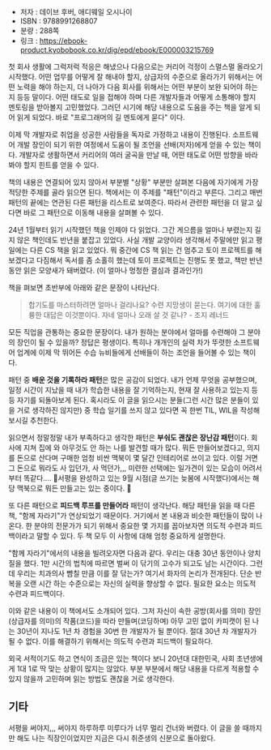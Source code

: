 
- 저자 : 데이브 후버, 애디웨일 오시나이
- ISBN : 9788991268807
- 분량 : 288쪽
- 링크 : https://ebook-product.kyobobook.co.kr/dig/epd/ebook/E000003215769

첫 회사 생활에 그럭저럭 적응은 해냈으나 다음으로는 커리어 걱정이 스멀스멀 올라오기 시작했다. 어떤 업무를 어떻게 잘 해내야 할지, 상급자의 수준으로 올라가기 위해서는 어떤 노력을 해야 하는지, 더 나아가 다음 회사를 위해서는 어떤 부분이 보완 되어야 하는지 등등 말이다. 어떤 태도로 일을 접해야 하며 다른 개발자들과 어떻게 소통해야 할지 멘토링을 받아볼지 고민했었다. 그러던 시기에 해당 내용으로 도움을 주는 책을 알게 되어 읽게 되었다. 바로 "프로그래머의 길 멘토에게 묻다" 이다.

이제 막 개발자로 취업을 성공한 사람들을 독자로 가정하고 내용이 진행된다. 소프트웨어 개발 장인이 되기 위한 여정에서 도움이 될 조언을 선배(저자)에게 얻을 수 있는 책이다. 개발자로 생활하면서 커리어의 여러 굴곡을 만날 때, 어떤 태도로 어떤 방향을 바라봐야 할지 힌트를 얻을 수 있다.

책의 내용은 연결되어 있지 않아서 부분별 "상황" 부분만 살펴본 다음에 자기에게 가장 적당한 주제를 골라 읽으면 된다. 책에서는 이 주제를 "패턴"이라고 부른다. 그리고 매번 패턴의 끝에는 연관된 다른 패턴을 리스트로 보여준다. 따라서 관련한 패턴을 더 알고 싶다면 바로 그 패턴으로 이동해 내용을 살펴볼 수 있다.

24년 1월부터 읽기 시작했던 책을 인제야 다 읽었다. 그간 게으름을 얼마나 부렸는지 길지 않은 책인데도 반년을 붙잡고 있었다. 사실 개발 교양이라 생각해서 주말에만 읽고 평일에는 다른 CS 책을 읽고 있었다. 뭐 중간에 CS 책 읽는 건 멈추고 토이 프로젝트를 해보겠다고 다짐해서 독서를 좀 소홀히 했는데 토이 프로젝트는 진행도 못 했고, 책만 반년 동안 읽은 모양새가 돼버렸다. (이 얼마나 멍청한 결심과 결과인가!)

책을 펴보면 초반부에 아래와 같은 문장이 나타난다.

> 합기도를 마스터하려면 얼마나 걸리나요? 수련 지망생이 묻는다. 여기에 대한 훌륭한 대답은 이것뿐이다. 자네 얼마나 오래 살 것 같나? - 조지 레너드 

모든 직업을 관통하는 중요한 문장이다. 내가 원하는 분야에서 얼마를 수련해야 그 분야의 장인이 될 수 있을까? 정답은 평생이다. 특히나 개개인의 실력 차가 뚜렷한 소프트웨어 업계에 이제 막 뛰어든 수습 뉴비들에게 선배들이 하는 조언을 들어볼 수 있는 책이다.

패턴 중 **배운 것을 기록하라 패턴**은 많은 공감이 되었다. 내가 언제 무엇을 공부했으며, 일정 시간이 지났을 때 내가 학습한 내용을 잘 기억하는지, 현재 잘 사용하고 있는지 등등 자기를 되돌아보게 된다. 혹시라도 이 글을 읽으시는 분들(그런 시간 많은 분들이 있을 거로 생각하진 않지만) 중 학습 일기를 쓰지 않고 있다면 꼭 한번 TIL, WIL을 작성해 보시길 추천한다. 

읽으면서 정말정말 내가 부족하다고 생각한 패턴은 **부숴도 괜찮은 장난감 패턴**이다. 회사에 지쳐 집에 와 아무것도 안 하는 나를 발견할 때가 많다. 뭐든 만들어보겠다고, 의지를 돈으로 산다며 구매한 엄청 비싼 맥북이 몇 달간 인테리어로 쓰이고 있다. 이럴 거면 그 돈으로 뭐라도 사 입던가, 사 먹던가,,, 미련한 선택에는 일가견이 있는 모습이 어려서부터 똑같다.... 🪿서평을 완성하고 있는 9월 시점(글 쓰기는 늦봄에 시작했다)에서는 해당 맥북으로 뭐든 만들고는 있는 중이다. 🐷

또 다른 패턴으로 **피드백 루프를 만들어라** 패턴이 생각난다. 해당 패턴을 읽을 때 다른 책, "함께 자라기"가 연상되었기 때문이다. 거기에서 본 내용과 비슷한 패턴들이 많이 나온다. 한 분야의 전문가가 되기 위해서 중요한 몇 가지를 꼽아보자면 의도적 수련과 피드백이라고 말할 수 있다. 두 책 모두 이 사항에 대해 엄청 중요하게 설명한다. 

"함께 자라기"에서의 내용을 빌려오자면 다음과 같다. 우리는 대충 30년 동안이나 양치질을 했다. 1만 시간의 법칙에 따르면 벌써 이 닦기의 고수가 되고도 남는 시간이다. 그런데 우리는 치과의사 뺨칠 만큼 이를 잘 닦는가? 여기서 화자의 논리가 전개된다. 단순 반복을 오랜 시간 하는 수준으로는 자신의 실력을 향상할 수 없다. 필요한 요소는 의도적 수련과 피드백이다.

이와 같은 내용이 이 책에서도 소개되어 있다. 그저 자신이 속한 공방(회사를 의미) 장인(상급자를 의미)의 작품(코드)을 따라 만들며(코딩하며) 아무 고민 없이 카피캣이 된 나는 30년이 지나도 1년 차 경험을 30번 한 개발자가 될 뿐이다. 절대 30년 차 개발자가 될 수 없다. 이를 해결하기 위해서는 의도적 수련과 피드백이 필요하다. 

외국 서적이기도 하고 연식이 조금은 있는 책이다 보니 20년대 대한민국, 사회 초년생에게 1대 1로 딱 맞는 상황이 많지는 않았다. 부분 부분에서 해당 내용을 다르게 적용할 수 있지 않을까 고민하며 읽는 방법도 괜찮을 거로 생각한다.

## 기타
서평을 써야지,,, 써야지 하루하루 미루다가 너무 멀리 건너와 버렸다. 이 글을 쓸 때까지만 해도 나는 직장인이었지만 지금은 다시 취준생의 신분으로 돌아왔다. 